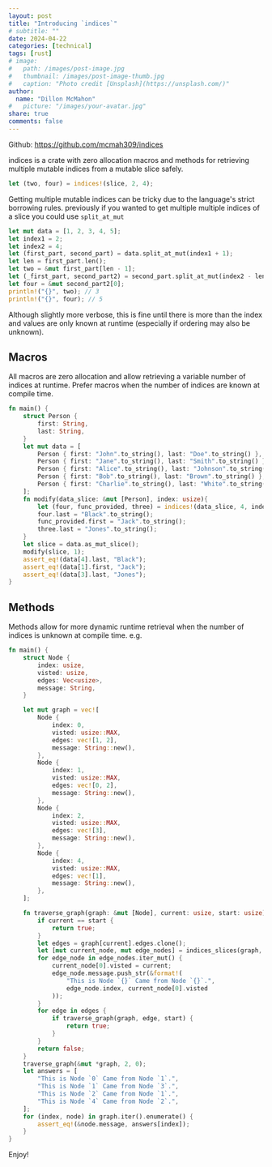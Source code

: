 ```yaml
---
layout: post
title: "Introducing `indices`"
# subtitle: ""
date: 2024-04-22
categories: [technical]
tags: [rust]
# image:
#   path: /images/post-image.jpg
#   thumbnail: /images/post-image-thumb.jpg
#   caption: "Photo credit [Unsplash](https://unsplash.com/)"
author:
  name: "Dillon McMahon"
#   picture: "/images/your-avatar.jpg"
share: true
comments: false
---
```


Github: <https://github.com/mcmah309/indices>

indices is a crate with zero allocation macros and methods for retrieving multiple mutable indices from a mutable slice safely.

```rust 
let (two, four) = indices!(slice, 2, 4);
```

Getting multiple mutable indices can be tricky due to the language's strict borrowing rules.
previously if you wanted to get multiple multiple indices of a slice you could use `split_at_mut`
```rust
let mut data = [1, 2, 3, 4, 5];
let index1 = 2;
let index2 = 4;
let (first_part, second_part) = data.split_at_mut(index1 + 1);
let len = first_part.len();
let two = &mut first_part[len - 1];
let (_first_part, second_part2) = second_part.split_at_mut(index2 - len);
let four = &mut second_part2[0];
println!("{}", two); // 3
println!("{}", four); // 5
```
Although slightly more verbose, this is fine until there is more than the index and values are only known at runtime (especially if ordering may also be unknown).

## Macros
All macros are zero allocation and allow retrieving a variable number of indices at runtime. Prefer macros when the number
of indices are known at compile time.
```rust
fn main() {
    struct Person {
        first: String,
        last: String,
    }
    let mut data = [
        Person { first: "John".to_string(), last: "Doe".to_string() },
        Person { first: "Jane".to_string(), last: "Smith".to_string() },
        Person { first: "Alice".to_string(), last: "Johnson".to_string() },
        Person { first: "Bob".to_string(), last: "Brown".to_string() },
        Person { first: "Charlie".to_string(), last: "White".to_string() },
    ];
    fn modify(data_slice: &mut [Person], index: usize){
        let (four, func_provided, three) = indices!(data_slice, 4, index, 3);
        four.last = "Black".to_string();
        func_provided.first = "Jack".to_string();
        three.last = "Jones".to_string();
    }
    let slice = data.as_mut_slice();
    modify(slice, 1);
    assert_eq!(data[4].last, "Black");
    assert_eq!(data[1].first, "Jack");
    assert_eq!(data[3].last, "Jones");
}
```
## Methods
Methods allow for more dynamic runtime retrieval when the number of indices is unknown at compile time. e.g.
```rust
fn main() {
    struct Node {
        index: usize,
        visted: usize,
        edges: Vec<usize>,
        message: String,
    }

    let mut graph = vec![
        Node {
            index: 0,
            visted: usize::MAX,
            edges: vec![1, 2],
            message: String::new(),
        },
        Node {
            index: 1,
            visted: usize::MAX,
            edges: vec![0, 2],
            message: String::new(),
        },
        Node {
            index: 2,
            visted: usize::MAX,
            edges: vec![3],
            message: String::new(),
        },
        Node {
            index: 4,
            visted: usize::MAX,
            edges: vec![1],
            message: String::new(),
        },
    ];

    fn traverse_graph(graph: &mut [Node], current: usize, start: usize) -> bool {
        if current == start {
            return true;
        }
        let edges = graph[current].edges.clone();
        let [mut current_node, mut edge_nodes] = indices_slices(graph, [&[current], &edges]);
        for edge_node in edge_nodes.iter_mut() {
            current_node[0].visted = current;
            edge_node.message.push_str(&format!(
                "This is Node `{}` Came from Node `{}`.",
                edge_node.index, current_node[0].visted
            ));
        }
        for edge in edges {
            if traverse_graph(graph, edge, start) {
                return true;
            }
        }
        return false;
    }
    traverse_graph(&mut *graph, 2, 0);
    let answers = [
        "This is Node `0` Came from Node `1`.",
        "This is Node `1` Came from Node `3`.",
        "This is Node `2` Came from Node `1`.",
        "This is Node `4` Came from Node `2`.",
    ];
    for (index, node) in graph.iter().enumerate() {
        assert_eq!(&node.message, answers[index]);
    }
}
```

Enjoy!